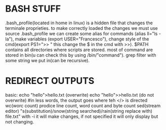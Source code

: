 # BASH STUFF
.bash_profile(located in home in linux) is a hidden file that changes the terminale proprieties. to make correctly loaded the changes we must use
source .bash_profile
we can create some alias for commands (alias ll="ls -la"), make variables (export USER="Francesco"), change style of the cmd(export PS1=">> " this change the $ in the cmd with >>).
    $PATH contains all directories where scripts are stored.
    most of command are stored in bin(u can check this by using /bin/"command").
    grep filter with some string we put in(can be recursive).

# REDIRECT OUTPUTS
basic:
    echo "hello">hello.txt  (overwrite)
    echo "hello">>hello.txt (do not overwrite)
    #in less words, the output goes where teh </> is directed
    wc(worc count) prodice line count, word count and byte count
    sed(stream editor) "s(substitution)/snow(string searched)/rain(string replace with) file.txt" with -i it will make changes, if not specified it will only display but not changing.